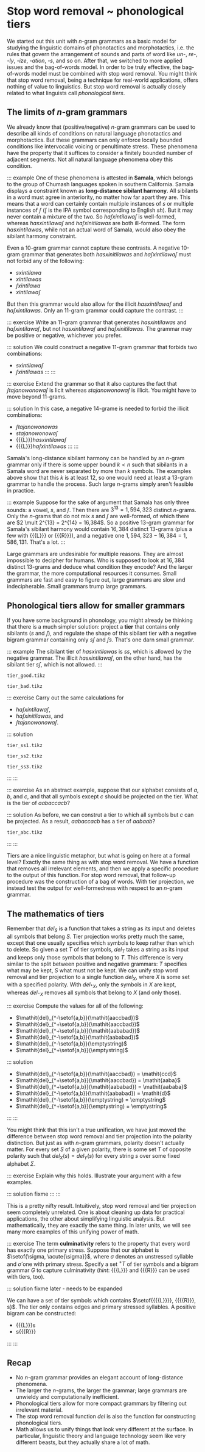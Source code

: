 # Stop word removal ~ phonological tiers

We started out this unit with $n$-gram grammars as a basic model for studying the linguistic domains of phonotactics and morphotactics, i.e. the rules that govern the arrangement of sounds and parts of word like *un-*, *re-*, *-ly*, *-ize*, *-ation*, *-s*, and so on.
After that, we switched to more applied issues and the bag-of-words model.
In order to be truly effective, the bag-of-words model must be combined with stop word removal.
You might think that stop word removal, being a technique for real-world applications, offers nothing of value to linguistics.
But stop word removal is actually closely related to what linguists call *phonological tiers*.

## The limits of $n$-gram grammars

We already know that (positive/negative) $n$-gram grammars can be used to describe all kinds of conditions on natural language phonotactics and morphotactics.
But these grammars can only enforce locally bounded conditions like intervocalic voicing or penultimate stress.
These phenomena have the property that it suffices to consider a finitely bounded number of adjacent segments.
Not all natural language phenomena obey this condition.

::: example
One of these phenomena is attested in **Samala**, which belongs to the group of Chumash languages spoken in southern California.
Samala displays a constraint known as **long-distance sibilant harmony**.
All sibilants in a word must agree in anteriority, no matter how far apart they are.
This means that a word can certainly contain multiple instances of *s* or multiple instances of *ʃ* (ʃ is the IPA symbol corresponding to English *sh*).
But it may never contain a mixture of the two.
So *haʃxintilawaʃ* is well-formed, whereas *hasxintilawaʃ* and *haʃxinitilawas* are both ill-formed.
The form *hasxintilawas*, while not an actual word of Samala, would also obey the sibilant harmony constraint.


Even a 10-gram grammar cannot capture these contrasts.
A negative 10-gram grammar that generates both *hasxinitilawas* and *haʃxintilawaʃ* must not forbid any of the following:


- *sxintilawa*
- *xintilawas*
- *ʃxintilawa*
- *xintilawaʃ*


But then this grammar would also allow for the illicit *hasxintilawaʃ* and *haʃxintilawas*.
Only an 11-gram grammar could capture the contrast.
:::

::: exercise
Write an 11-gram grammar that generates *hasxintilawas* and *haʃxintilawaʃ*, but not *hasxintilawaʃ* and *haʃxinitilawas*.
The grammar may be positive or negative, whichever you prefer.

::: solution
We could construct a negative 11-gram grammar that forbids two combinations:
- *sxintilawaʃ*
- *ʃxintilawas*
:::
:::

::: exercise
Extend the grammar so that it also captures the fact that *ʃtajanowonowaʃ* is licit whereas *stajanowonowaʃ* is illicit.
You might have to move beyond 11-grams.

::: solution
In this case, a negative 14-grame is needed to forbid the illicit combinations:
- *ʃtajanowonowas*
- *stajanowonowaʃ*
- {{{L}}}*hasxintilawaʃ*
- {{{L}}}*haʃxintilawas*
:::
:::

Samala's long-distance sibilant harmony can be handled by an $n$-gram grammar only if there is some upper bound $k < n$ such that sibilants in a Samala word are never separated by more than $k$ symbols.
The examples above show that this $k$ is at least 12, so one would need at least a 13-gram grammar to handle the process.
Such large $n$-grams simply aren't feasible in practice.

::: example
Suppose for the sake of argument that Samala has only three sounds: a vowel, *s*, and *ʃ*.
Then there are $3^{13} = 1,594,323$ distinct $n$-grams.
Only the $n$-grams that do not mix *s* and *ʃ* are well-formed, of which there are $2 \mult 2^{13} = 2^{14} = 16,384$.
So a positive 13-gram grammar for Samala's sibilant harmony would contain $16,384$ distinct 13-grams (plus a few with {{{L}}} or {{{R}}}), and a negative one $1,594,323 - 16,384 = 1,586,131$.
That's a lot.
:::

Large grammars are undesirable for multiple reasons.
They are almost impossible to decipher for humans.
Who is supposed to look at $16,384$ distinct 13-grams and deduce what condition they encode?
And the larger the grammar, the more computational resources it consumes.
Small grammars are fast and easy to figure out, large grammars are slow and indecipherable.
Small grammars trump large grammars.


## Phonological tiers allow for smaller grammars

If you have some background in phonology, you might already be thinking that there is a much simpler solution: project a **tier** that contains only sibilants (*s* and *ʃ*), and regulate the shape of this sibilant tier with a negative bigram grammar containing only *sʃ* and *ʃs*.
That's one darn small grammar.

::: example
The sibilant tier of *hasxintilawas* is *ss*, which is allowed by the negative grammar.
The illicit *hasxintilawaʃ*, on the other hand, has the sibilant tier *sʃ*, which is not allowed.
:::

~~~ {.include-tikz size=mid}
tier_good.tikz
~~~
~~~ {.include-tikz size=mid}
tier_bad.tikz
~~~

::: exercise
Carry out the same calculations for


- *haʃxintilawaʃ*,
- *haʃxinitilawas*, and
- *ʃtajanowonowaʃ*.

::: solution
~~~ {.include-tikz size=mid}
tier_ss1.tikz
~~~
~~~ {.include-tikz size=mid}
tier_ss2.tikz
~~~
~~~ {.include-tikz size=mid}
tier_ss3.tikz
~~~
:::
:::

::: exercise
As an abstract example, suppose that our alphabet consists of $a$, $b$, and $c$, and that all symbols except $c$ should be projected on the tier.
What is the tier of $\mathit{aabaccacb}$?

::: solution
As before, we can construt a tier to which all symbols but $c$ can be projected. As a result, $\mathit{aabaccacb}$ has a tier of $\mathit{aabaab}$?

~~~ {.include-tikz size=mid}
tier_abc.tikz
~~~
:::
:::

Tiers are a nice linguistic metaphor, but what is going on here at a formal level?
Exactly the same thing as with stop word removal.
We have a function that removes all irrelevant elements, and then we apply a specific procedure to the output of this function.
For stop word removal, that follow-up procedure was the construction of a bag of words.
With tier projection, we instead test the output for well-formedness with respect to an $n$-gram grammar.

## The mathematics of tiers

Remember that $\mathit{del}_S$ is a function that takes a string as its input and deletes all symbols that belong $S$.
Tier projection works pretty much the same, except that one usually specifies which symbols to keep rather than which to delete.
So given a set $T$ of tier symbols, $\mathit{del}_T$ takes a string as its input and keeps only those symbols that belong to $T$.
This difference is very similar to the split between positive and negative grammars: $T$ specifies what may be kept, $S$ what must not be kept.
We can unify stop word removal and tier projection to a single function $\mathit{del}_X$, where $X$ is some set with a specified polarity.
With $\mathit{del}_{^+X}$, only the symbols in $X$ are kept, whereas $\mathit{del}_{^-X}$ removes all symbols that belong to $X$ (and only those).

::: exercise
Compute the values for all of the following:


- $\mathit{del}_{^-\setof{a,b}}(\mathit{aaccbad})$
- $\mathit{del}_{^+\setof{a,b}}(\mathit{aaccbad})$
- $\mathit{del}_{^+\setof{a,b}}(\mathit{aababad})$
- $\mathit{del}_{^-\setof{a,b}}(\mathit{aababad})$
- $\mathit{del}_{^-\setof{a,b}}(\emptystring)$
- $\mathit{del}_{^+\setof{a,b}}(\emptystring)$

::: solution
- $\mathit{del}_{^-\setof{a,b}}(\mathit{aaccbad}) = \mathit{ccd}$
- $\mathit{del}_{^+\setof{a,b}}(\mathit{aaccbad}) = \mathit{aaba}$
- $\mathit{del}_{^+\setof{a,b}}(\mathit{aababad}) = \mathit{aababa}$
- $\mathit{del}_{^-\setof{a,b}}(\mathit{aababad}) = \mathit{d}$
- $\mathit{del}_{^-\setof{a,b}}(\emptystring) = \emptystring$
- $\mathit{del}_{^+\setof{a,b}}(\emptystring) = \emptystring$

:::
:::

You might think that this isn't a true unification, we have just moved the difference between stop word removal and tier projection into the polarity distinction.
But just as with $n$-gram grammars, polarity doesn't actually matter.
For every set $S$ of a given polarity, there is some set $T$ of opposite polarity such that $\mathit{del}_X(s) = \mathit{del}_Y(s)$ for every string $s$ over some fixed alphabet $\Sigma$.

::: exercise
Explain why this holds.
Illustrate your argument with a few examples.

::: solution
fixme
:::
:::

This is a pretty nifty result.
Intuitively, stop word removal and tier projection seem completely unrelated.
One is about cleaning up data for practical applications, the other about simplifying linguistic analysis.
But mathematically, they are exactly the same thing.
In later units, we will see many more examples of this unifying power of math.

::: exercise
The term **culminativity** refers to the property that every word has exactly one primary stress.
Suppose that our alphabet is $\setof{\sigma, \acute{\sigma}}$, where $\sigma$ denotes an unstressed syllable and $\acute{\sigma}$ one with primary stress.
Specify a set $^+T$ of tier symbols and a bigram grammar $G$ to capture culminativity (*hint*: {{{L}}} and {{{R}}} can be used with tiers, too).

::: solution
fixme later - needs to be expanded

We can have a set of tier symbols which contains $\setof{{{{L}}}}, {{{{R}}}, s}$. The tier only contains edges and primary stressed syllables.
A positive bigram can be constructed:
- {{{L}}}s
- s{{{R}}}

:::
:::

## Recap

- No $n$-gram grammar provides an elegant account of long-distance phenomena.
- The larger the $n$-grams, the larger the grammar; large grammars are unwieldy and computationally inefficient.
- Phonological tiers allow for more compact grammars by filtering out irrelevant material.
- The stop word removal function $\mathit{del}$ is also the function for constructing phonological tiers.
- Math allows us to unify things that look very different at the surface.
  In particular, linguistic theory and language technology seem like very different beasts, but they actually share a lot of math.
